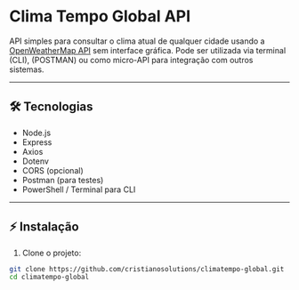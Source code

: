 # Clima Tempo Global API

API simples para consultar o clima atual de qualquer cidade usando a [OpenWeatherMap API](https://openweathermap.org/api) sem interface gráfica. Pode ser utilizada via terminal (CLI), (POSTMAN) ou como micro-API para integração com outros sistemas.

---

## 🛠️ Tecnologias

- Node.js
- Express
- Axios
- Dotenv
- CORS (opcional)
- Postman (para testes)
- PowerShell / Terminal para CLI

---

## ⚡ Instalação

1. Clone o projeto:
```bash
git clone https://github.com/cristianosolutions/climatempo-global.git
cd climatempo-global
